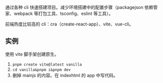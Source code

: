 通过各种 cli 快速搭建项目。减少环境搭建中的配置步骤（packagejson 依赖管家、webpack 等打包工具、tsconfig、eslint 等工具）。

前端热度比较高的 cli：cra（create-react-app）、vite、vue-cli。

## 实例
使用 vite 脚手架创建原生。
1. `pnpm create vite@latest vanilla`
2. `cd vanilla&pnpm i&pnpm dev`
3. 删掉 mainjs 的内容。在 indexhtml 的 app 中写代码。